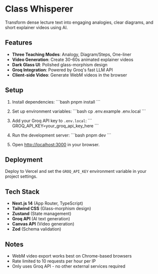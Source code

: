 # Class Whisperer

Transform dense lecture text into engaging analogies, clear diagrams, and short explainer videos using AI.

## Features

- **Three Teaching Modes**: Analogy, Diagram/Steps, One-liner
- **Video Generation**: Create 30-60s animated explainer videos
- **Dark Glass UI**: Polished glass-morphism design
- **Groq Integration**: Powered by Groq's fast LLM API
- **Client-side Video**: Generate WebM videos in the browser

## Setup

1. Install dependencies:
\`\`\`bash
pnpm install
\`\`\`

2. Set up environment variables:
\`\`\`bash
cp .env.example .env.local
\`\`\`

3. Add your Groq API key to `.env.local`:
\`\`\`
GROQ_API_KEY=your_groq_api_key_here
\`\`\`

4. Run the development server:
\`\`\`bash
pnpm dev
\`\`\`

5. Open [http://localhost:3000](http://localhost:3000) in your browser.

## Deployment

Deploy to Vercel and set the `GROQ_API_KEY` environment variable in your project settings.

## Tech Stack

- **Next.js 14** (App Router, TypeScript)
- **Tailwind CSS** (Glass-morphism design)
- **Zustand** (State management)
- **Groq API** (AI text generation)
- **Canvas API** (Video generation)
- **Zod** (Schema validation)

## Notes

- WebM video export works best on Chrome-based browsers
- Rate limited to 10 requests per hour per IP
- Only uses Groq API - no other external services required
